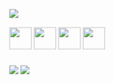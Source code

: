 <link rel="stylesheet" type='text/css' href="https://cdn.jsdelivr.net/gh/devicons/devicon@latest/devicon.min.css" />

<picture>
  <source
    srcset="https://github-readme-stats.vercel.app/api?username=thiagosilvas&show_icons=true&theme=dark"
    media="(prefers-color-scheme: dark)"
  />
  <source
    srcset="https://github-readme-stats.vercel.app/api?username=thiagosilvas&show_icons=true"
    media="(prefers-color-scheme: light), (prefers-color-scheme: no-preference)"
  />
  <img src="https://github-readme-stats.vercel.app/api?username=thiagosilvas&show_icons=true" />
</picture>

<div style="display: inline_block"><br>

<img align="center" heigth="30" width="40" src="https://cdn.jsdelivr.net/gh/devicons/devicon@latest/icons/docker/docker-original-wordmark.svg" />
<img align="center" heigth="30" width="40" src="https://cdn.jsdelivr.net/gh/devicons/devicon@latest/icons/ansible/ansible-original-wordmark.svg" />
<img align="center" heigth="30" width="40" src="https://cdn.jsdelivr.net/gh/devicons/devicon@latest/icons/python/python-original-wordmark.svg" />
<img align="center" heigth="30" width="40" src="https://cdn.jsdelivr.net/gh/devicons/devicon@latest/icons/linux/linux-original.svg" />
          
          
          

</div>

##

<div> 

 <a href="" target="_blank"><img src="https://img.shields.io/badge/Discord-7289DA?style=for-the-badge&logo=discord&logoColor=white" target="_blank"></a> 
  <a href="https://www.linkedin.com/in/thiagosilvass/" target="_blank"><img src="https://img.shields.io/badge/-LinkedIn-%230077B5?style=for-the-badge&logo=linkedin&logoColor=white" target="_blank"></a> 
  
</div>
